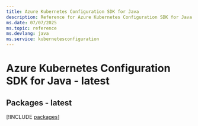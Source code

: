 ```yaml
---
title: Azure Kubernetes Configuration SDK for Java
description: Reference for Azure Kubernetes Configuration SDK for Java
ms.date: 07/07/2025
ms.topic: reference
ms.devlang: java
ms.service: kubernetesconfiguration
---
```

# Azure Kubernetes Configuration SDK for Java - latest
## Packages - latest
[!INCLUDE [packages](kubernetes-configuration-index.md)]
